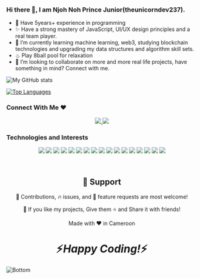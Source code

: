 ### Hi there 👋, I am Njoh Noh Prince Junior(theunicorndev237).

- 🤩 Have 5years+ experience in programming
- ✨ Have a strong mastery of JavaScript, UI/UX design principles and a real team player.
- 🌱 I’m currently learning machine learning, web3, studying blockchain technologies and upgrading my data structures and algorithm skill sets.
- ♨ Play 8ball pool for relaxation
- 👯 I’m looking to collaborate on more and more real life projects, have something in mind? Connect with me.

![My GitHub stats](https://github-readme-stats.vercel.app/api?username=theunicorndev237&show_icons=true&theme=radical)

[![Top Languages](https://github-readme-stats.vercel.app/api/top-langs/?username=theunicorndev237&langs_count=8&layout=compact)](https://github.com/theunicorndev237/github-readme-stats)

### Connect With Me ❤
<p align="center">
  <a href="https://www.linkedin.com/in/njoh-noh-prince-junior-b93347201/" target="_blank">
    <img src="https://img.shields.io/static/v1?label=|&message=LINKED-IN&color=cdf998&style=plastic&logo=linkedin&logo-color=white"/>
  </a>
  <a href="https://twitter.com/NjohNoh" target="_blank">
    <img src="https://img.shields.io/static/v1?label=|&message=TWITTER&color=23555f&style=plastic&logo=twitter&logo-color=white"/>
  </a>
</p>
  
  ### Technologies and Interests
  
  <p align="center">
    <img src="https://img.shields.io/static/v1?label=|&message=HTML5&color=23555f&style=plastic&logo=html5"/>
    <img src="https://img.shields.io/static/v1?label=|&message=CSS3&color=285f65&style=plastic&logo=css3"/>
    <img src="https://img.shields.io/static/v1?label=|&message=JAVASCRIPT&color=3c7f5d&style=plastic&logo=javascript"/>
    <img src="https://img.shields.io/static/v1?label=|&message=REACT.JS&color=4a935c&style=plastic&logo=react"/>
    <img src="https://img.shields.io/static/v1?label=|&message=TYPESCRIPT&color=4a935c&style=plastic&logo=typescript"/>
    <img src="https://img.shields.io/static/v1?label=|&message=PYTHON&color=52985b&style=plastic&logo=python"/>
    <img src="https://img.shields.io/static/v1?label=|&message=JAVA&color=cdf998&style=plastic&logo=java"/>
    <img src="https://img.shields.io/static/v1?label=|&message=SOLIDITY&color=8fbc56&style=plastic&logo=solidity"/>
    <img src="https://img.shields.io/static/v1?label=|&message=SELENIUM&color=cdf998&style=plastic&logo=selenium"/>
    <img src="https://img.shields.io/static/v1?label=|&message=AWS&color=98bf53&style=plastic&logo=amazon"/>
    <img src="https://img.shields.io/static/v1?label=|&message=ADOBE&color=98bf53&style=plastic&logo=adobe"/>
    <img src="https://img.shields.io/static/v1?label=|&message=MONGO-DB&color=cdd148&style=plastic&logo=mongodb"/>
    <img src="https://img.shields.io/static/v1?label=|&message=EXPRESS&color=bbb111&style=plastic&logo=express"/>
    <img src="https://img.shields.io/static/v1?label=|&message=WEBPACK&color=bbb111&style=plastic&logo=webpack"/>
    <img src="https://img.shields.io/static/v1?label=|&message=LINUX&color=bbb111&style=plastic&logo=linux"/>
    <img src="https://img.shields.io/static/v1?label=|&message=GIT&color=cbb148&style=plastic&logo=git"/>
    <img src="https://img.shields.io/static/v1?label=|&message=FIREBASE&color=cbb148&style=plastic&logo=firebase"/>
</p>

<br />

<h2 align="center">🤝 Support</h2>

<p align="center">
  🎀 Contributions, 🔥 issues, and 🥮 feature requests are most welcome!
</p>

<p align="center">
  💙 If you like my projects, Give them ⭐ and Share it with friends!</p>
</p>
<p align="center">Made with ❤️ in Cameroon</p>

<h1 align='center'>⚡️<i>Happy Coding!</i>⚡️</h1>

![Bottom](https://user-images.githubusercontent.com/111123101/184352966-1d14dd4c-a8a9-4c21-8d94-9029642aaf9d.svg)

